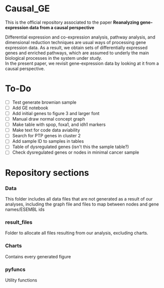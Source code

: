 # Causal_GE
This is the official repository associated to the paper **Reanalyzing gene-expression data from a causal perspective**

Differential expression and co-expression analysis, pathway analysis, and dimensional reduction techniques are usual ways of processing gene expression data.
As a result, we obtain sets of differentially expressed genes and enriched pathways, which are assumed to underly the main biological processes in the system under study.  
In the present paper, we revisit gene-expression data by looking at it from a causal perspective.  

# To-Do
- [ ] Test generate brownian sample
- [ ] Add GE notebook
- [ ] Add initial genes to figure 3 and larger font
- [ ] Manual draw normal concept graph
- [ ] Make table with spop, foxa1, and idh1 markers 
- [ ] Make text for code data aviability
- [ ] Search for PTP genes in cluster 2
- [ ] Add sample ID to samples in tables
- [ ] Table of dysregulated genes (isn't this the sample table?)
- [ ] Check dysregulated genes or nodes in minimal cancer sample
  
# Repository sections
### Data
This folder includes all data files that are not generated as a result of our analyses, including the graph file and files to map between nodes and
gene names/ESEMBL ids

### result_files
Folder to allocate all files resulting from our analysis, excluding charts.

### Charts
Contains every generated figure 

### pyfuncs
Utility functions